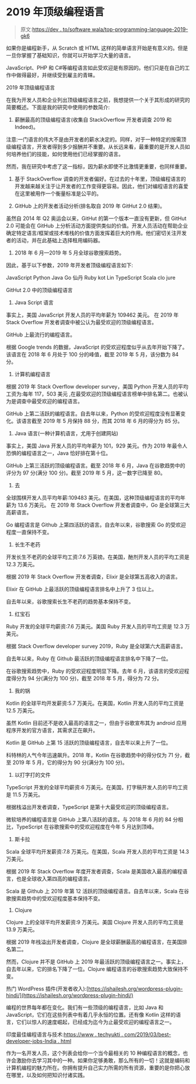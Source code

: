# 2019 年顶级编程语言

> 原文:[https://dev . to/software wala/top-programming-language-2019-gk6](https://dev.to/softwarewala/top-programming-language-2019-gk6)

如果你是编程新手，从 Scratch 或 HTML 这样的简单语言开始是有意义的。但是一旦你掌握了基础知识，你就可以开始学习大量的语言。

JavaScript、PHP 和 C#等编程语言如此受欢迎是有原因的。他们只是在自己的工作中做得最好，并继续受到雇主的青睐。

2019 年顶级编程语言

在我为开发人员和企业列出顶级编程语言之前，我想提供一个关于其形成的研究的简要概述。下面是我的研究中使用的参数简介:

1.  薪酬最高的顶级编程语言(收集自 StackOverflow 开发者调查 2019 和 Indeed)。

注意:一门语言的伟大不是由开发者的薪水决定的。同样，对于一种特定的按需顶级编程语言，开发者得到多少报酬并不重要。从长远来看，最重要的是开发人员如何培养他们的技能，如何使用他们已经掌握的语言。

然而，我在研究中考虑了这一指标，因为薪水即使不比激情更重要，也同样重要。

1.  基于 StackOverflow 调查的开发者偏好。在过去的十年里，顶级编程语言的开发越来越关注于让开发者的工作变得更容易。因此，他们对编程语言的喜爱在这里被用作一个衡量标准是公平的。

2.  GitHub 上的开发者活动分析(排名取自 2019 年 GitHut 2.0 结果)。

虽然自 2014 年 Q2 奥运会以来，GitHut 的第一个版本一直没有更新，但 GitHut 2.0 可能会在 GitHub 上分析活动方面提供类似的价值。开发人员活动在帮助企业确定特定语言/框架或技术堆栈的价值方面发挥着巨大的作用。他们密切关注开发者的活动，并在此基础上选择租用编码器。

1.  2018 年 6 月—2019 年 5 月全球谷歌搜索趋势。

因此，基于以下参数，2019 年开发者顶级编程语言如下:

JavaScript
Python
Java
Go
仙丹
Ruby
kot Lin
TypeScript
Scala
clo jure

GitHut 2.0 中的顶级编程语言

1.  Java Script 语言

事实上，美国 JavaScript 开发人员的平均年薪为 109462 美元。
在 2019 年 Stack Overflow 开发者调查中被公认为最受欢迎的顶级编程语言。

GitHub 上最流行的编程语言。

根据 Google trends 的数据，JavaScript 的受欢迎程度似乎从去年开始下降了。该语言在 2018 年 6 月处于 100 分的峰值，截至 2019 年 5 月，该分数为 84 分。

1.  计算机编程语言

根据 2019 年 Stack Overflow developer survey，美国 Python 开发人员的平均工资为:每年 117，503 美元
,在最受欢迎的顶级编程语言榜单中排名第二。也被认为是调查中最受欢迎的编程语言。

GitHub 上第二活跃的编程语言。自去年以来，Python 的受欢迎程度没有显著变化。该语言截至 2019 年 5 月保持 88 分，而其 2018 年 6 月的得分为 85 分。

1.  Java 语言(一种计算机语言，尤用于创建网站)

事实上，美国 Java 开发人员的平均年薪为 101，929 美元。作为 2019 年最令人恐惧的编程语言之一，Java 恰好排在第十位。

GitHub 上第三活跃的顶级编程语言。截至 2018 年 6 月，Java 在谷歌趋势中的评分为 97 分(满分 100 分)。截至 2019 年 5 月，这一数字已降至 80。

1.  去

全球围棋开发人员平均年薪:109483 美元。在美国，这种顶级编程语言的平均年薪为 13.6 万美元。
在 2019 年 Stack Overflow 开发者调查中，Go 是全球第三大高薪语言。

Go 编程语言是 Github 上第四活跃的语言。自去年以来，谷歌搜索 Go 的受欢迎程度一直保持不变。

1.  长生不老药

开发长生不老药的全球平均工资:7.6 万英镑。在美国，酏剂开发人员的平均工资是 12.3 万美元。

根据 2019 年 Stack Overflow 开发者调查，Elixir 是全球第五高收入的语言。

Elixir 在 GitHub 上最活跃的顶级编程语言排名中上升了 3 位以上。

自去年以来，谷歌搜索长生不老药的趋势基本保持不变。

1.  红宝石

Ruby 开发的全球平均薪资:7.6 万美元。美国 Ruby 开发人员的平均工资是 12.3 万美元。

根据 Stack Overflow developer survey 2019，Ruby 是全球第六大高薪语言。

自去年以来，Ruby 在 Github 最活跃的顶级编程语言排名中下降了一位。

在谷歌搜索趋势中，Ruby 的受欢迎程度明显下降。去年 6 月，该语言的受欢迎程度得分为 94 分(满分为 100 分)，截至 2018 年 5 月，得分为 72 分。

1.  我的锅

Kotlin 的全球平均开发薪资:5.7 万美元。在美国，Kotlin 开发人员的平均工资是 12.5 万美元。

虽然 Kotlin 目前还不是收入最高的语言之一，但由于谷歌宣布其为 android 应用程序开发的官方语言，其需求正在飙升。

Kotlin 是 GitHub 上第 15 活跃的顶级编程语言，自去年以来上升了一位。

科特林的人气今年迅速飙升。2018 年，Kotlin 在谷歌趋势中的得分仅为 71 分，截至 2019 年 5 月，它的得分为 90 分(满分为 100 分)。

1.  以打字打的文件

TypeScript 开发的全球平均薪资:6 万美元。在美国，打字稿开发人员的平均工资是 11.5 万美元。

根据栈溢出开发者调查，TypeScript 是第十大最受欢迎的顶级编程语言。

微软培养的编程语言是 GitHub 上第八活跃的语言。与 2018 年 6 月的 84 分相比，TypeScript 在谷歌搜索中的受欢迎程度在今年 5 月达到顶峰。

1.  斯卡拉

Scala 全球平均开发薪资:7.8 万美元。在美国，Scala 开发人员的平均工资是 14.3 万美元。

根据 2019 年 Stack Overflow 年度开发者调查，Scala 是美国收入最高的编程语言，也是全球收入第四高的编程语言。

Scala 是 Github 上 2019 年第 12 活跃的顶级编程语言。自去年以来，Scala 在谷歌搜索趋势中的受欢迎程度基本保持不变。

1.  Clojure

Clojure 上的全球平均开发薪资:9 万美元。美国 Clojure 开发人员的平均工资是 13.9 万美元。

根据 2019 年栈溢出开发者调查，Clojure 是全球薪酬最高的编程语言，在美国排名第二。

然而，Clojure 并不是 GitHub 上 2019 年最活跃的顶级编程语言之一。事实上，自去年以来，它的排名下降了一位。Clojure 编程语言的谷歌搜索趋势大致保持不变。

热门 WordPress 插件(开发者收入):[https://ishailesh.org/wordpress-plugin-hindi/](https://ishailesh.org/wordpress-plugin-hindi/)

编程的世界每年都在变化。我们有一些顶级的编程语言，比如 Java 和 JavaScript，它们在这些列表中有着几乎永恒的位置。还有像 Kotlin 这样的语言，它们以惊人的速度崛起，已经成为迄今为止最受欢迎的编程语言之一。

印度最佳编程语言与技术:[https://www . techyukti . com/2019/03/best-developer-jobs-India . html](https://www.techyukti.com/2019/03/best-developer-jobs-india.html)

作为一名开发人员，这个列表会给你一个当今最相关的 10 种编程语言的概念，也许会激励你去学习其中的一种。如果你足够勇敢，那么所有的一切！这就是编码和计算机编程的魅力所在。你拥有提升自己实力所需的所有资源，重要的是你把心放在哪里，以及如何把知识付诸实践。